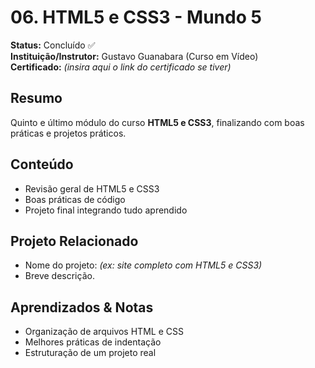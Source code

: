 # 06. HTML5 e CSS3 - Mundo 5

**Status:** Concluído ✅  
**Instituição/Instrutor:** Gustavo Guanabara (Curso em Vídeo)  
**Certificado:** _(insira aqui o link do certificado se tiver)_

## Resumo
Quinto e último módulo do curso **HTML5 e CSS3**, finalizando com boas práticas e projetos práticos.

## Conteúdo
- Revisão geral de HTML5 e CSS3  
- Boas práticas de código  
- Projeto final integrando tudo aprendido  

## Projeto Relacionado
- Nome do projeto: _(ex: site completo com HTML5 e CSS3)_  
- Breve descrição.

## Aprendizados & Notas
- Organização de arquivos HTML e CSS  
- Melhores práticas de indentação  
- Estruturação de um projeto real  
